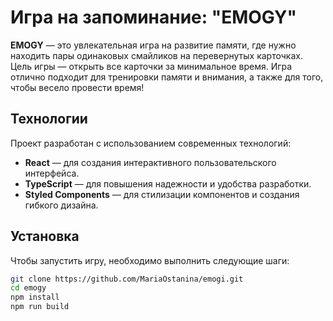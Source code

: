 # Игра на запоминание: "EMOGY"

**EMOGY** — это увлекательная игра на развитие памяти, где нужно находить пары одинаковых смайликов на перевернутых карточках. Цель игры — открыть все карточки за минимальное время. Игра отлично подходит для тренировки памяти и внимания, а также для того, чтобы весело провести время!

## Технологии
Проект разработан с использованием современных технологий:
- **React** — для создания интерактивного пользовательского интерфейса.
- **TypeScript** — для повышения надежности и удобства разработки.
- **Styled Components** — для стилизации компонентов и создания гибкого дизайна.

## Установка

Чтобы запустить игру, необходимо выполнить следующие шаги:

```bash
git clone https://github.com/MariaOstanina/emogi.git
cd emogy
npm install
npm run build